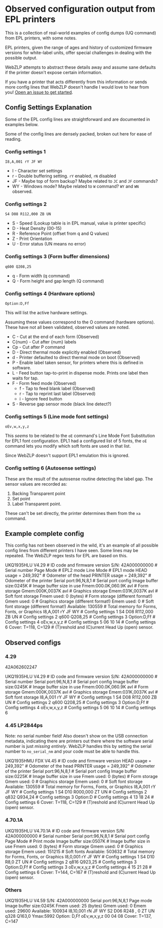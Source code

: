 # Observed configuration output from EPL printers

This is a collection of real-world examples of config dumps (UQ command) from EPL printers, with some notes.

EPL printers, given the range of ages and history of customized firmware versions for white-label units, offer special challenges in dealing with the possible output.

WebZLP attempts to abstract these details away and assume sane defaults if the printer doesn't expose certain information.

If you have a printer that acts differently from this information or sends more config lines that WebZLP doesn't handle I would love to hear from you! [Open an issue to get started](https://github.com/Cellivar/WebZLP/issues/new/choose).

## Config Settings Explanation

Some of the EPL config lines are straightforward and are documented in examples below.

Some of the config lines are densely packed, broken out here for ease of reading.

### Config settings 1

`I8,A,001 rY JF WY`

* I - Character set settings
* r - Double buffering setting. `rY` enabled, `rN` disabled
* JF - Maybe top of form backup? Maybe related to `JC` and `JF` commands?
* WY - Windows mode? Maybe related to `W` command? `WY` and `WN` observed.

### Config settings 2

`S4 D08 R112,000 ZB UN`

* S - Speed (Lookup table is in EPL manual, value is printer specific)
* D - Heat Density (00-15)
* R - Reference Point (offset from q and Q values)
* Z - Print Orientation
* U - Error status (UN means no error)

### Config settings 3 (Form buffer dimensions)

`q600 Q208,25`

* q - Form width (q command)
* Q - Form height and gap length (Q command)

### Config settings 4 (Hardware options)

`Option:D,Ff`

This will list the active hardware settings.

Assuming these values correspond to the O command (hardware options). These have not all been validated, observed values are noted.

* C - Cut at the end of each form (Observed)
* C{num} - Cut after {num} labels
* Cp - Cut after P command
* D - Direct thermal mode explicitly enabled (Observed)
* d - Printer defaulted to direct thermal mode on boot (Observed)
* P - Enable label taken sensor, for printers where this is defined in software.
* L - Feed button tap-to-print in dispense mode. Prints one label then waits for tap.
* F - Form feed mode (Observed)
  * f - Tap to feed blank label (Observed)
  * r - Tap to reprint last label (Observed)
  * i - Ignore feed button
* S - Reverse gap sensor mode (black line detect?)

### Config settings 5 (Line mode font settings)

`oEv,w,x,y,z`

This _seems_ to be related to the `oE` command's Line Mode Font Substitution for EPL1 font configuration. EPL1 had a configured list of 5 fonts, the `oE` command lets you modify which soft fonts are used in that list.

Since WebZLP doesn't support EPL1 emulation this is ignored.

### Config setting 6 (Autosense settings)

These are the result of the autosense routine detecting the label gap. The
sensor values are recorded as:

1. Backing Transparent point
2. Set point
3. Label Transparent point.

These can't be set directly, the printer determines them from the `xa` command.

## Example complete config

This config has not been observed in the wild, it's an example of all possible config lines from different printers I have seen. Some lines may be repeated. The WebZLP regex tests for EPL are based on this.

UKQ1935HLU     V4.29    # ID code and firmware version
S/N: 42A000000000       # Serial number
Page Mode               # EPL2 mode
Line Mode               # EPL1 mode
HEAD    usage =     249,392"    # Odometer of the head
PRINTER usage =     249,392"    # Odometer of the printer
Serial port:96,N,8,1    # Serial port config
Image buffer size:0245K # Image buffer size in use
Fmem:000.0K,060.9K avl  # Form storage
Gmem:000K,0037K avl     # Graphics storage
Emem:031K,0037K avl     # Soft font storage
Fmem used: 0 (bytes)    # Form storage (different format!)
Gmem used: 0            # Graphics storage (different format!)
Emem used: 0            # Soft font storage (different format!)
Available: 130559       # Total memory for Forms, Fonts, or Graphics
I8,A,001 rY JF WY       # Config settings 1
S4 D08 R112,000 ZB UN   # Config settings 2
q600 Q208,25            # Config settings 3
Option:D,Ff             # Config settings 4
oEv,w,x,y,z             # Config settings 5
06 10 14                # Config settings 6
Cover: T=118, C=129             # (T)reshold and (C)urrent Head Up (open) sensor.

## Observed configs

### 4.29

42A062602247

UKQ1935HLU     V4.29    # ID code and firmware version
S/N: 42A000000000       # Serial number
Serial port:96,N,8,1    # Serial port config
Image buffer size:0245K # Image buffer size in use
Fmem:000.0K,060.9K avl  # Form storage
Gmem:000K,0037K avl     # Graphics storage
Emem:031K,0037K avl     # Soft font storage
I8,A,001 rY JF WY       # Config settings 1
S4 D08 R112,000 ZB UN   # Config settings 2
q600 Q208,25            # Config settings 3
Option:D,Ff             # Config settings 4
oEv,w,x,y,z             # Config settings 5
06 10 14                # Config settings 6

### 4.45 LP2844ps

Note: no serial number field! Also doesn't show on the USB connection metadata, indicating there are printers out there where the software serial number is just _missing entirely_. WebZLP handles this by setting the serial number to `no_serial_nm` and your code must be able to handle this.

UKQ1935HMU  FDX V4.45           # ID code and firmware version
HEAD    usage =     249,392"    # Odometer of the head
PRINTER usage =     249,392"    # Odometer of the printer
Serial port:96,N,8,1            # Serial port config
Image buffer size:0225K         # Image buffer size in use
Fmem used: 0 (bytes)            # Form storage
Gmem used: 0                    # Graphics storage
Emem used: 0                    # Soft font storage
Available: 130559               # Total memory for Forms, Fonts, or Graphics
I8,A,001 rY JF WY               # Config settings 1
S4 D10 R000,000 ZT UN           # Config settings 2
q832 Q934,24                    # Config settings 3
Option:D                        # Config settings 4
13 18 24                        # Config settings 6
Cover: T=118, C=129             # (T)reshold and (C)urrent Head Up (open) sensor.

### 4.70.1A

UKQ1935HLU       V4.70.1A   # ID code and firmware version
S/N: 42A000000000           # Serial number
Serial port:96,N,8,1        # Serial port config
Page Mode                   # Print mode
Image buffer size:0507K     # Image buffer size in use
Fmem used: 0 (bytes)        # Form storage
Gmem used: 0                # Graphics storage
Emem used: 151215           # Soft fonts
Available: 503632           # Total memory for Forms, Fonts, or Graphics
I8,0,001 rY JF WY           # Config settings 1
S4 D10 R8,0 ZT UN           # Config settings 2
q816 Q923,25                # Config settings 3
Option:D,Ff                 # Config settings 3
oEv,w,x,y,z                 # Config settings 4
15 21 28                    # Config settings 6
Cover: T=144, C=167         # (T)reshold and (C)urrent Head Up (open) sensor.

### Others

UKQ1935HLU V4.59
S/N: 42A000000000
Serial port:96,N,8,1
Page mode
Image buffer size:0245K
Fmem used: 25 (bytes)
Gmem used: 0
Emem used: 29600
Available: 100934
I8,10,001 rN JF WY
S2 D06 R248 , 0 ZT UN
q328 Q163,0 Ymax:5992
Option: D,Ff
oEv,w,x,y,z
00 04 08
Cover: T=137, C=147
